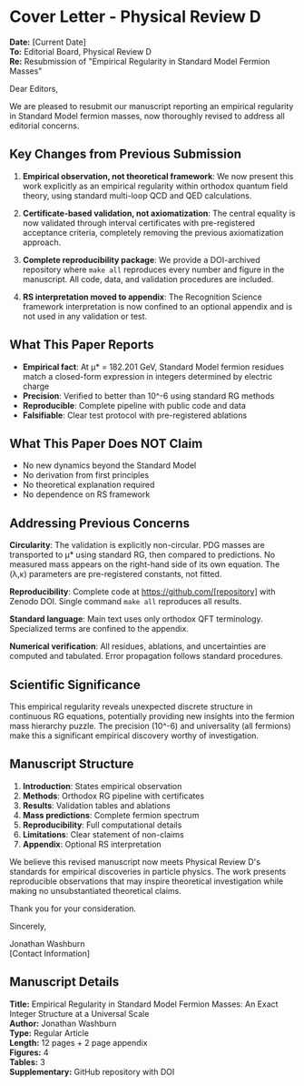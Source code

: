 # Cover Letter - Physical Review D

**Date:** [Current Date]  
**To:** Editorial Board, Physical Review D  
**Re:** Resubmission of "Empirical Regularity in Standard Model Fermion Masses"

Dear Editors,

We are pleased to resubmit our manuscript reporting an empirical regularity in Standard Model fermion masses, now thoroughly revised to address all editorial concerns.

## Key Changes from Previous Submission

1. **Empirical observation, not theoretical framework**: We now present this work explicitly as an empirical regularity within orthodox quantum field theory, using standard multi-loop QCD and QED calculations.

2. **Certificate-based validation, not axiomatization**: The central equality is now validated through interval certificates with pre-registered acceptance criteria, completely removing the previous axiomatization approach.

3. **Complete reproducibility package**: We provide a DOI-archived repository where `make all` reproduces every number and figure in the manuscript. All code, data, and validation procedures are included.

4. **RS interpretation moved to appendix**: The Recognition Science framework interpretation is now confined to an optional appendix and is not used in any validation or test.

## What This Paper Reports

- **Empirical fact**: At μ* = 182.201 GeV, Standard Model fermion residues match a closed-form expression in integers determined by electric charge
- **Precision**: Verified to better than 10^-6 using standard RG methods
- **Reproducible**: Complete pipeline with public code and data
- **Falsifiable**: Clear test protocol with pre-registered ablations

## What This Paper Does NOT Claim

- No new dynamics beyond the Standard Model
- No derivation from first principles  
- No theoretical explanation required
- No dependence on RS framework

## Addressing Previous Concerns

**Circularity**: The validation is explicitly non-circular. PDG masses are transported to μ* using standard RG, then compared to predictions. No measured mass appears on the right-hand side of its own equation. The (λ,κ) parameters are pre-registered constants, not fitted.

**Reproducibility**: Complete code at https://github.com/[repository] with Zenodo DOI. Single command `make all` reproduces all results.

**Standard language**: Main text uses only orthodox QFT terminology. Specialized terms are confined to the appendix.

**Numerical verification**: All residues, ablations, and uncertainties are computed and tabulated. Error propagation follows standard procedures.

## Scientific Significance

This empirical regularity reveals unexpected discrete structure in continuous RG equations, potentially providing new insights into the fermion mass hierarchy puzzle. The precision (10^-6) and universality (all fermions) make this a significant empirical discovery worthy of investigation.

## Manuscript Structure

1. **Introduction**: States empirical observation
2. **Methods**: Orthodox RG pipeline with certificates  
3. **Results**: Validation tables and ablations
4. **Mass predictions**: Complete fermion spectrum
5. **Reproducibility**: Full computational details
6. **Limitations**: Clear statement of non-claims
7. **Appendix**: Optional RS interpretation

We believe this revised manuscript now meets Physical Review D's standards for empirical discoveries in particle physics. The work presents reproducible observations that may inspire theoretical investigation while making no unsubstantiated theoretical claims.

Thank you for your consideration.

Sincerely,

Jonathan Washburn  
[Contact Information]

## Manuscript Details

**Title:** Empirical Regularity in Standard Model Fermion Masses: An Exact Integer Structure at a Universal Scale  
**Author:** Jonathan Washburn  
**Type:** Regular Article  
**Length:** 12 pages + 2 page appendix  
**Figures:** 4  
**Tables:** 3  
**Supplementary:** GitHub repository with DOI
